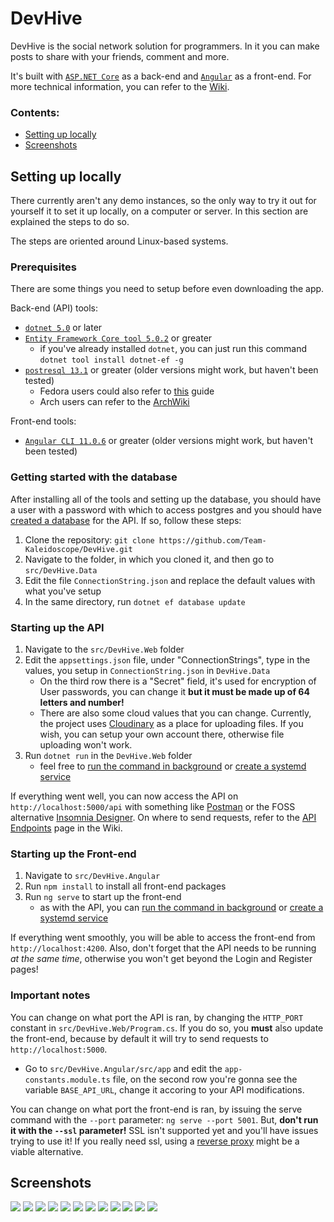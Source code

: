 # DevHive

DevHive is the social network solution for programmers. In it you can make posts to share with your friends, comment and more.

It's built with [`ASP.NET Core`](https://docs.microsoft.com/en-us/aspnet/core/introduction-to-aspnet-core?view=aspnetcore-5.0) as a back-end and [`Angular`](https://angular.io/) as a front-end. For more technical information, you can refer to the [Wiki](https://github.com/Team-Kaleidoscope/DevHive/wiki).

### Contents:
- [Setting up locally](#setting-up-locally)
- [Screenshots](#screenshots)

## Setting up locally

There currently aren't any demo instances, so the only way to try it out for yourself it to set it up locally, on a computer or server. In this section are explained the steps to do so.

The steps are oriented around Linux-based systems.

### Prerequisites

There are some things you need to setup before even downloading the app.

Back-end (API) tools:
- [`dotnet 5.0`](https://docs.microsoft.com/en-us/dotnet/core/install/linux) or later
- [`Entity Framework Core tool 5.0.2`](https://docs.microsoft.com/en-us/ef/core/cli/dotnet) or greater
  - if you've already installed `dotnet`, you can just run this command `dotnet tool install dotnet-ef -g`
- [`postresql 13.1`](https://www.digitalocean.com/community/tutorials/how-to-install-and-use-postgresql-on-ubuntu-20-04) or greater (older versions might work, but haven't been tested)
  - Fedora users could also refer to [this](https://computingforgeeks.com/how-to-install-postgresql-12-on-fedora/) guide
  - Arch users can refer to the [ArchWiki](https://wiki.archlinux.org/index.php/PostgreSQL)

Front-end tools:
- [`Angular CLI 11.0.6`](https://www.tecmint.com/install-angular-cli-on-linux/) or greater (older versions might work, but haven't been tested)

### Getting started with the database

After installing all of the tools and setting up the database, you should have a user with a password with which to access postgres and you should have [created a database](https://www.tutorialspoint.com/postgresql/postgresql_create_database.htm) for the API. If so, follow these steps:

1. Clone the repository: `git clone https://github.com/Team-Kaleidoscope/DevHive.git`
2. Navigate to the folder, in which you cloned it, and then go to `src/DevHive.Data`
3. Edit the file `ConnectionString.json` and replace the default values with what you've setup
4. In the same directory, run `dotnet ef database update`

### Starting up the API

1. Navigate to the `src/DevHive.Web` folder
2. Edit the `appsettings.json` file, under "ConnectionStrings", type in the values, you setup in `ConnectionString.json` in `DevHive.Data`
   - On the third row there is a "Secret" field, it's used for encryption of User passwords, you can change it **but it must be made up of 64 letters and number!**
   - There are also some cloud values that you can change. Currently, the project uses [Cloudinary](https://cloudinary.com/) as a place for uploading files. If you wish, you can setup your own account there, otherwise file uploading won't work.
3. Run `dotnet run` in the `DevHive.Web` folder
   - feel free to [run the command in background](https://linuxize.com/post/how-to-run-linux-commands-in-background/) or [create a systemd service](https://medium.com/@benmorel/creating-a-linux-service-with-systemd-611b5c8b91d6)

If everything went well, you can now access the API on `http://localhost:5000/api` with something like [Postman](https://www.postman.com/) or the FOSS alternative [Insomnia Designer](https://github.com/Kong/insomnia). On where to send requests, refer to the [API Endpoints](https://github.com/Team-Kaleidoscope/DevHive/wiki/API-Endpoints) page in the Wiki.

### Starting up the Front-end

1. Navigate to `src/DevHive.Angular`
2. Run `npm install` to install all front-end packages
3. Run `ng serve` to start up the front-end
   - as with the API, you can [run the command in background](https://linuxize.com/post/how-to-run-linux-commands-in-background/) or [create a systemd service](https://medium.com/@benmorel/creating-a-linux-service-with-systemd-611b5c8b91d6)

If everything went smoothly, you will be able to access the front-end from `http://localhost:4200`. Also, don't forget that the API needs to be running *at the same time*, otherwise you won't get beyond the Login and Register pages!

### Important notes

You can change on what port the API is ran, by changing the `HTTP_PORT` constant in `src/DevHive.Web/Program.cs`. If you do so, you **must** also update the front-end, because by default it will try to send requests to `http://localhost:5000`. 
- Go to `src/DevHive.Angular/src/app` and edit the `app-constants.module.ts` file, on the second row you're gonna see the variable `BASE_API_URL`, change it accoring to your API modifications.

You can change on what port the front-end is ran, by issuing the serve command with the `--port` parameter: `ng serve --port 5001`. But, **don't run it with the `--ssl` parameter!** SSL isn't supported yet and you'll have issues trying to use it! If you really need ssl, using a [reverse proxy](https://www.cloudflare.com/learning/cdn/glossary/reverse-proxy/) might be a viable alternative.

## Screenshots

![](./screenshots/register.png)
![](./screenshots/login.png)
![](./screenshots/feed.png)
![](./screenshots/creating-post.png)
![](./screenshots/your-profile-page.png)
![](./screenshots/your-settings-page.png)
![](./screenshots/edit.png)
![](./screenshots/post-page.png)
![](./screenshots/post-page-with-comments.png)
![](./screenshots/comment-page.png)
![](./screenshots/another-user-logged-in.png)
![](./screenshots/admin-panel.png)
